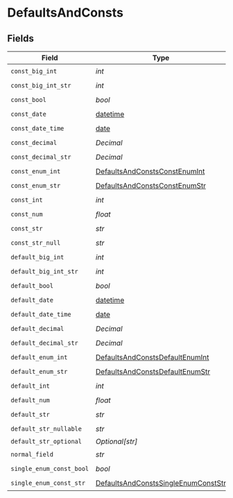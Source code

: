 # DefaultsAndConsts


## Fields

| Field                                                                                             | Type                                                                                              | Required                                                                                          | Description                                                                                       |
| ------------------------------------------------------------------------------------------------- | ------------------------------------------------------------------------------------------------- | ------------------------------------------------------------------------------------------------- | ------------------------------------------------------------------------------------------------- |
| `const_big_int`                                                                                   | *int*                                                                                             | :heavy_check_mark:                                                                                | N/A                                                                                               |
| `const_big_int_str`                                                                               | *int*                                                                                             | :heavy_check_mark:                                                                                | N/A                                                                                               |
| `const_bool`                                                                                      | *bool*                                                                                            | :heavy_check_mark:                                                                                | N/A                                                                                               |
| `const_date`                                                                                      | [datetime](https://docs.python.org/3/library/datetime.html#datetime-objects)                      | :heavy_check_mark:                                                                                | N/A                                                                                               |
| `const_date_time`                                                                                 | [date](https://docs.python.org/3/library/datetime.html#date-objects)                              | :heavy_check_mark:                                                                                | N/A                                                                                               |
| `const_decimal`                                                                                   | *Decimal*                                                                                         | :heavy_check_mark:                                                                                | N/A                                                                                               |
| `const_decimal_str`                                                                               | *Decimal*                                                                                         | :heavy_check_mark:                                                                                | N/A                                                                                               |
| `const_enum_int`                                                                                  | [DefaultsAndConstsConstEnumInt](../../models/shared/defaultsandconstsconstenumint.md)             | :heavy_check_mark:                                                                                | N/A                                                                                               |
| `const_enum_str`                                                                                  | [DefaultsAndConstsConstEnumStr](../../models/shared/defaultsandconstsconstenumstr.md)             | :heavy_check_mark:                                                                                | N/A                                                                                               |
| `const_int`                                                                                       | *int*                                                                                             | :heavy_check_mark:                                                                                | N/A                                                                                               |
| `const_num`                                                                                       | *float*                                                                                           | :heavy_check_mark:                                                                                | N/A                                                                                               |
| `const_str`                                                                                       | *str*                                                                                             | :heavy_check_mark:                                                                                | N/A                                                                                               |
| `const_str_null`                                                                                  | *str*                                                                                             | :heavy_check_mark:                                                                                | N/A                                                                                               |
| `default_big_int`                                                                                 | *int*                                                                                             | :heavy_check_mark:                                                                                | N/A                                                                                               |
| `default_big_int_str`                                                                             | *int*                                                                                             | :heavy_check_mark:                                                                                | N/A                                                                                               |
| `default_bool`                                                                                    | *bool*                                                                                            | :heavy_check_mark:                                                                                | N/A                                                                                               |
| `default_date`                                                                                    | [datetime](https://docs.python.org/3/library/datetime.html#datetime-objects)                      | :heavy_check_mark:                                                                                | N/A                                                                                               |
| `default_date_time`                                                                               | [date](https://docs.python.org/3/library/datetime.html#date-objects)                              | :heavy_check_mark:                                                                                | N/A                                                                                               |
| `default_decimal`                                                                                 | *Decimal*                                                                                         | :heavy_check_mark:                                                                                | N/A                                                                                               |
| `default_decimal_str`                                                                             | *Decimal*                                                                                         | :heavy_check_mark:                                                                                | N/A                                                                                               |
| `default_enum_int`                                                                                | [DefaultsAndConstsDefaultEnumInt](../../models/shared/defaultsandconstsdefaultenumint.md)         | :heavy_check_mark:                                                                                | N/A                                                                                               |
| `default_enum_str`                                                                                | [DefaultsAndConstsDefaultEnumStr](../../models/shared/defaultsandconstsdefaultenumstr.md)         | :heavy_check_mark:                                                                                | N/A                                                                                               |
| `default_int`                                                                                     | *int*                                                                                             | :heavy_check_mark:                                                                                | N/A                                                                                               |
| `default_num`                                                                                     | *float*                                                                                           | :heavy_check_mark:                                                                                | N/A                                                                                               |
| `default_str`                                                                                     | *str*                                                                                             | :heavy_check_mark:                                                                                | N/A                                                                                               |
| `default_str_nullable`                                                                            | *str*                                                                                             | :heavy_check_mark:                                                                                | N/A                                                                                               |
| `default_str_optional`                                                                            | *Optional[str]*                                                                                   | :heavy_minus_sign:                                                                                | N/A                                                                                               |
| `normal_field`                                                                                    | *str*                                                                                             | :heavy_check_mark:                                                                                | N/A                                                                                               |
| `single_enum_const_bool`                                                                          | *bool*                                                                                            | :heavy_check_mark:                                                                                | N/A                                                                                               |
| `single_enum_const_str`                                                                           | [DefaultsAndConstsSingleEnumConstStr](../../models/shared/defaultsandconstssingleenumconststr.md) | :heavy_check_mark:                                                                                | N/A                                                                                               |